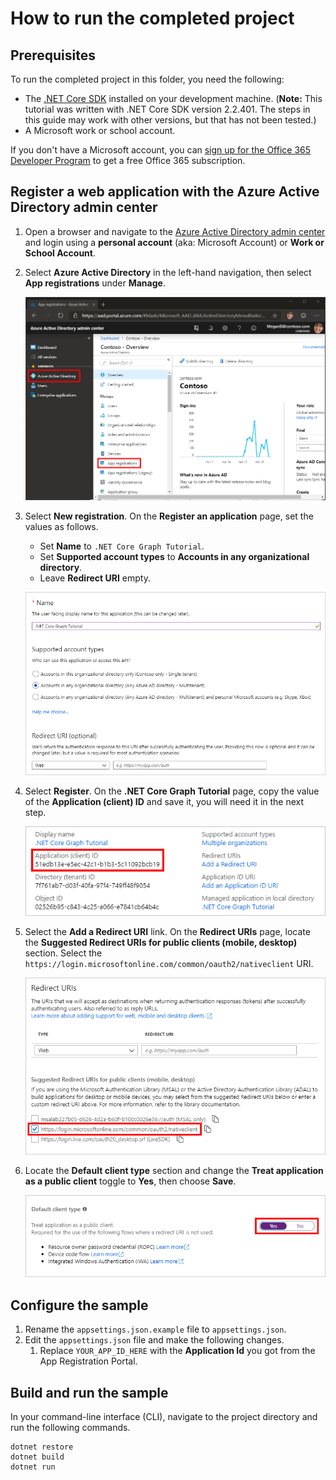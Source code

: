 # How to run the completed project

## Prerequisites

To run the completed project in this folder, you need the following:

- The [.NET Core SDK](https://dotnet.microsoft.com/download) installed on your development machine. (**Note:** This tutorial was written with .NET Core SDK version 2.2.401. The steps in this guide may work with other versions, but that has not been tested.)
- A Microsoft work or school account.

If you don't have a Microsoft account, you can [sign up for the Office 365 Developer Program](https://developer.microsoft.com/office/dev-program) to get a free Office 365 subscription.

## Register a web application with the Azure Active Directory admin center

1. Open a browser and navigate to the [Azure Active Directory admin center](https://aad.portal.azure.com) and login using a **personal account** (aka: Microsoft Account) or **Work or School Account**.

1. Select **Azure Active Directory** in the left-hand navigation, then select **App registrations** under **Manage**.

    ![A screenshot of the App registrations ](/tutorial/images/aad-portal-app-registrations.png)

1. Select **New registration**. On the **Register an application** page, set the values as follows.

    - Set **Name** to `.NET Core Graph Tutorial`.
    - Set **Supported account types** to **Accounts in any organizational directory**.
    - Leave **Redirect URI** empty.

    ![A screenshot of the Register an application page](/tutorial/images/aad-register-an-app.png)

1. Select **Register**. On the **.NET Core Graph Tutorial** page, copy the value of the **Application (client) ID** and save it, you will need it in the next step.

    ![A screenshot of the application ID of the new app registration](/tutorial/images/aad-application-id.png)

1. Select the **Add a Redirect URI** link. On the **Redirect URIs** page, locate the **Suggested Redirect URIs for public clients (mobile, desktop)** section. Select the `https://login.microsoftonline.com/common/oauth2/nativeclient` URI.

    ![A screenshot of the Redirect URIs page](/tutorial/images/aad-redirect-uris.png)

1. Locate the **Default client type** section and change the **Treat application as a public client** toggle to **Yes**, then choose **Save**.

    ![A screenshot of the Default client type section](/tutorial/images/aad-default-client-type.png)

## Configure the sample

1. Rename the `appsettings.json.example` file to `appsettings.json`.
1. Edit the `appsettings.json` file and make the following changes.
    1. Replace `YOUR_APP_ID_HERE` with the **Application Id** you got from the App Registration Portal.

## Build and run the sample

In your command-line interface (CLI), navigate to the project directory and run the following commands.

```Shell
dotnet restore
dotnet build
dotnet run
```
